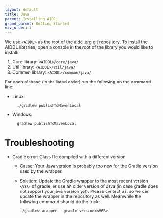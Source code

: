 ```yaml
---
layout: default
title: Java
parent: Installing AIDDL
grand_parent: Getting Started
nav_order: 1
---
```


We use `<AIDDL>` as the root of the [aiddl.org](http://www.aiddl.org) git
repository. To install the AIDDL libraries, open a console in the root of the
library you would like to install:

1. Core library: `<AIDDL>/core/java/`
2. Util library: `<AIDDL>/util/java/`
3. Common library: `<AIDDL>/common/java/`

For each of these (in the listed order) run the following on the command line:

- Linux:

        ./gradlew publishToMavenLocal
    
- Windows:

        gradlew publishToMavenLocal
       
       
# Troubleshooting

- Gradle error: Class file compiled with a different version
  - Cause: Your Java version is probably too new for the Gradle version used by
    the wrapper.
  - Solution: Update the Gradle wrapper to the most recent version `<VER>` of
    gradle, or use an older version of Java (in case gradle does not support
    your java version yet). Please contact us, so we can update the wrapper in
    the repository as well. Meanwhile the following command should do the trick:
    
        ./gradlew wrapper --gradle-version=<VER>
